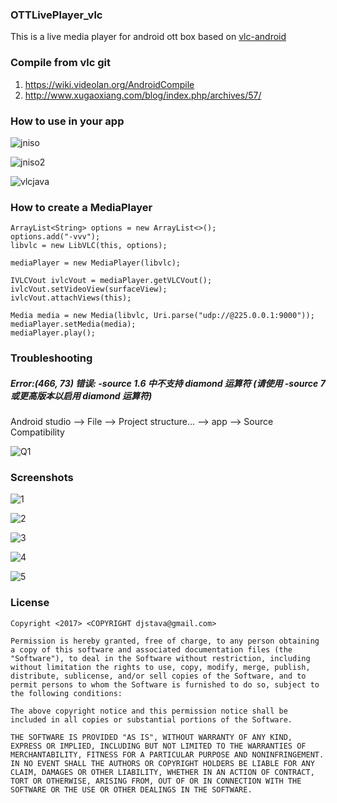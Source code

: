 ### OTTLivePlayer_vlc

This is a live media player for android ott box based on [vlc-android](https://code.videolan.org/videolan/vlc-android) 

### Compile from vlc git

1. <https://wiki.videolan.org/AndroidCompile>
2. <http://www.xugaoxiang.com/blog/index.php/archives/57/>

### How to use in your app

![jniso](images/jniso.png)



![jniso2](images/jniso_2.png)



![vlcjava](images/vlcjava.png)



### How to create a MediaPlayer

```
ArrayList<String> options = new ArrayList<>();
options.add("-vvv");
libvlc = new LibVLC(this, options);

mediaPlayer = new MediaPlayer(libvlc);

IVLCVout ivlcVout = mediaPlayer.getVLCVout();
ivlcVout.setVideoView(surfaceView);
ivlcVout.attachViews(this);

Media media = new Media(libvlc, Uri.parse("udp://@225.0.0.1:9000"));
mediaPlayer.setMedia(media);
mediaPlayer.play();
```

### Troubleshooting

##### Error:(466, 73) 错误: -source 1.6 中不支持 diamond 运算符 (请使用 -source 7 或更高版本以启用 diamond 运算符)

Android studio --> File --> Project structure... --> app --> Source Compatibility

![Q1](images/Q1.png)

### Screenshots

![1](images/screencap_1.png)



![2](images/screencap_2.png)



![3](images/screencap_3.png)



![4](images/screencap_4.png)



![5](images/screencap_5.png)

### License

```
Copyright <2017> <COPYRIGHT djstava@gmail.com>

Permission is hereby granted, free of charge, to any person obtaining a copy of this software and associated documentation files (the "Software"), to deal in the Software without restriction, including without limitation the rights to use, copy, modify, merge, publish, distribute, sublicense, and/or sell copies of the Software, and to permit persons to whom the Software is furnished to do so, subject to the following conditions:

The above copyright notice and this permission notice shall be included in all copies or substantial portions of the Software.

THE SOFTWARE IS PROVIDED "AS IS", WITHOUT WARRANTY OF ANY KIND, EXPRESS OR IMPLIED, INCLUDING BUT NOT LIMITED TO THE WARRANTIES OF MERCHANTABILITY, FITNESS FOR A PARTICULAR PURPOSE AND NONINFRINGEMENT. IN NO EVENT SHALL THE AUTHORS OR COPYRIGHT HOLDERS BE LIABLE FOR ANY CLAIM, DAMAGES OR OTHER LIABILITY, WHETHER IN AN ACTION OF CONTRACT, TORT OR OTHERWISE, ARISING FROM, OUT OF OR IN CONNECTION WITH THE SOFTWARE OR THE USE OR OTHER DEALINGS IN THE SOFTWARE.
```